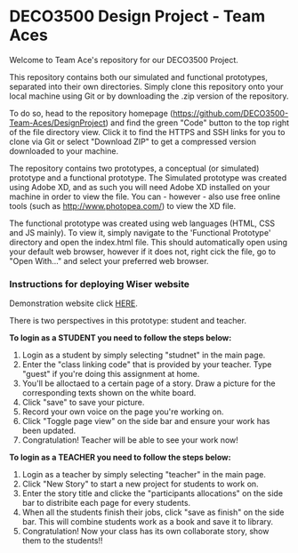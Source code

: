 # DECO3500 Design Project - Team Aces
Welcome to Team Ace's repository for our DECO3500 Project. 

This repository contains both our simulated and functional prototypes, separated into their own directories. Simply clone this repository onto your local machine using Git or by downloading the .zip version of the repository.

To do so, head to the repository homepage (https://github.com/DECO3500-Team-Aces/DesignProject) and find the green "Code" button to the top right of the file directory view. Click it to find the HTTPS and SSH links for you to clone via Git or select "Download ZIP" to get a compressed version downloaded to your machine. 

The repository contains two prototypes, a conceptual (or simulated) prototype and a functional prototype. 
The Simulated prototype was created using Adobe XD, and as such you will need Adobe XD installed on your machine in order to view the file. You can - however - also use free online tools (such as http://www.photopea.com/) to view the XD file.

The functional prototype was created using web languages (HTML, CSS and JS mainly). To view it, simply navigate to the 'Functional Prototype' directory and open the index.html file. This should automatically open using your default web browser, however if it does not, right cick the file, go to "Open With..." and select your preferred web browser.

### Instructions for deploying Wiser website
Demonstration website click [HERE](https://deco3500-project.000webhostapp.com).

There is two perspectives in this prototype: student and teacher.

**To login as a **STUDENT** you need to follow the steps below:**
1. Login as a student by simply selecting "studnet" in the main page.
2. Enter the "class linking code" that is provided by your teacher. Type "guest" if you're doing this assignment at home.
3. You'll be alloctaed to a certain page of a story. Draw a picture for the corresponding texts shown on the white board.
4. Click "save" to save your picture.
5. Record your own voice on the page you're working on.
6. Click "Toggle page view" on the side bar and ensure your work has been updated.
7. Congratulation! Teacher will be able to see your work now!

**To login as a **TEACHER** you need to follow the steps below:**
1. Login as a teacher by simply selecting "teacher" in the main page.
2. Click "New Story" to start a new project for students to work on.
3. Enter the story title and clicke the "participants allocations" on the side bar to distribite each page for every students.
4. When all the students finish their jobs, click "save as finish" on the side bar. This will combine students work as a book and save it to library.
5. Congratulation! Now your class has its own collaborate story, show them to the students!!
